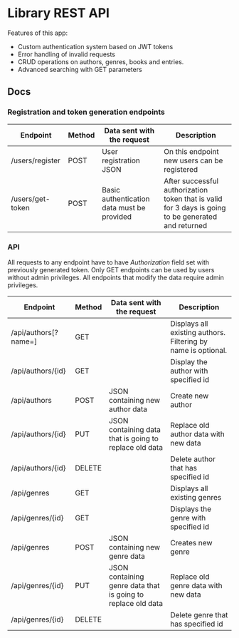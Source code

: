 # Library REST API

Features of this app:
* Custom authentication system based on JWT tokens
* Error handling of invalid requests
* CRUD operations on authors, genres, books and entries.
* Advanced searching with GET parameters

## Docs

### Registration and token generation endpoints 

| Endpoint      | Method     | Data sent with the request | Description |
|---------------|------------|------------------------|-------------|
|/users/register| POST       | User registration JSON | On this endpoint new users can be registered |
|/users/get-token| POST      | Basic authentication data must be provided | After successful authorization token that is valid for 3 days is going to be generated and returned |

### API

All requests to any endpoint have to have *Authorization* field set with previously generated token.
Only GET endpoints can be used by users without admin privileges. All endpoints that modify the data require admin privileges.

| Endpoint      | Method     | Data sent with the request | Description |
|---------------|------------|----------------------------|-------------|
|/api/authors[?name=]   | GET        |                | Displays all existing authors. Filtering by name is optional.|
|/api/authors/{id}      | GET        |                | Display the author with specified id |
|/api/authors           | POST       | JSON containing new author data | Create new author
|/api/authors/{id}      | PUT        | JSON containing data that is going to replace old data | Replace old author data with new data |
|/api/authors/{id}      | DELETE     |                    | Delete author that has specified id |
|/api/genres            | GET        |                    | Displays all existing genres |
|/api/genres/{id}       | GET        |                    | Displays the genre with specified id |
|/api/genres            | POST       | JSON containing new genre data | Creates new genre |
|/api/genres/{id}       | PUT        | JSON containing genre data that is going to replace old data | Replace old genre data with new data |
|/api/genres/{id}       | DELETE     |                    | Delete genre that has specified id |



